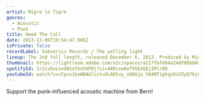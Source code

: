 ```yaml
---
artist: Migre le Tigre
genres:
  - Acoustic
  - Punk
title: Heed The Call
date: 2013-12-06T19:54:47.986Z
isPrivate: false
recordLabel: Subversiv Records / The yelling light
lineup: The 2nd full length, released December 6, 2013. Produced by Migre Le Tigre
thumbnail: https://lightroom.adobe.com/v2c/spaces/a117fbfd04a24df08b00dc7343422215/assets/c67b8ab4dfe116ab5cd7d3ae2866c0bb/revisions/751b65e5c8e044809fe7872953fa9180/renditions/d2135d95526d5e52a9fe8167f50823f3
spotifyId: 1r2ivDoLnxUW1aYknhXP8j?si=4ARcxw0oTVGE4GEjIMlrOQ
youtubeId: watch?v=cFpvx1boWBA&list=OLAK5uy_nD8Gjo_Y04NT1ghqzOiVZyD76jCzo--IE
---
```

Support the punk-influenced acoustic machine from Bern!

